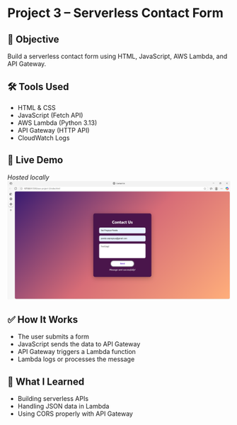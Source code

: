 # Project 3 – Serverless Contact Form

## 🎯 Objective
Build a serverless contact form using HTML, JavaScript, AWS Lambda, and API Gateway.

## 🛠 Tools Used
- HTML & CSS
- JavaScript (Fetch API)
- AWS Lambda (Python 3.13)
- API Gateway (HTTP API)
- CloudWatch Logs

## 🚀 Live Demo
*Hosted locally*
![Preview](../images/project-3.png)

## ✅ How It Works
- The user submits a form
- JavaScript sends the data to API Gateway
- API Gateway triggers a Lambda function
- Lambda logs or processes the message

## 🧠 What I Learned
- Building serverless APIs
- Handling JSON data in Lambda
- Using CORS properly with API Gateway
